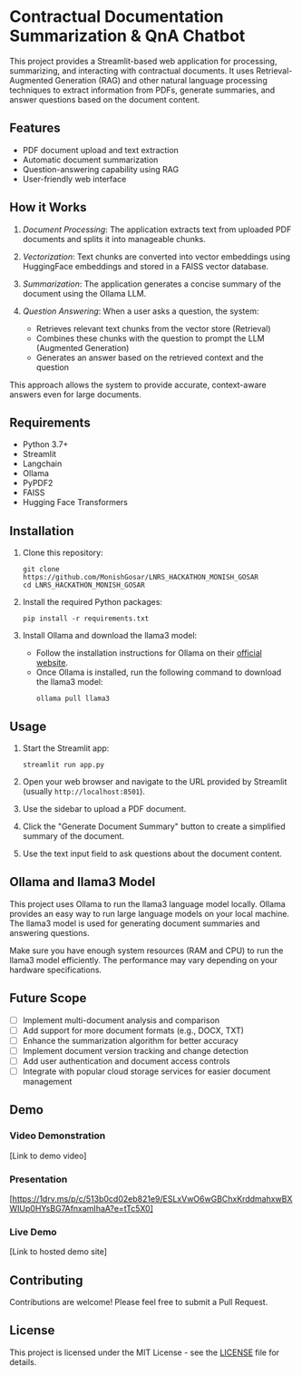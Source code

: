 # Contractual Documentation Summarization & QnA Chatbot

This project provides a Streamlit-based web application for processing, summarizing, and interacting with contractual documents. It uses Retrieval-Augmented Generation (RAG) and other natural language processing techniques to extract information from PDFs, generate summaries, and answer questions based on the document content.

## Features

- PDF document upload and text extraction
- Automatic document summarization
- Question-answering capability using RAG
- User-friendly web interface

## How it Works

1. *Document Processing*: The application extracts text from uploaded PDF documents and splits it into manageable chunks.

2. *Vectorization*: Text chunks are converted into vector embeddings using HuggingFace embeddings and stored in a FAISS vector database.

3. *Summarization*: The application generates a concise summary of the document using the Ollama LLM.

4. *Question Answering*: When a user asks a question, the system:
   - Retrieves relevant text chunks from the vector store (Retrieval)
   - Combines these chunks with the question to prompt the LLM (Augmented Generation)
   - Generates an answer based on the retrieved context and the question

This approach allows the system to provide accurate, context-aware answers even for large documents.


## Requirements

- Python 3.7+
- Streamlit
- Langchain
- Ollama
- PyPDF2
- FAISS
- Hugging Face Transformers

## Installation

1. Clone this repository:
   ```
   git clone https://github.com/MonishGosar/LNRS_HACKATHON_MONISH_GOSAR
   cd LNRS_HACKATHON_MONISH_GOSAR
   ```

2. Install the required Python packages:
   ```
   pip install -r requirements.txt
   ```

3. Install Ollama and download the llama3 model:
   - Follow the installation instructions for Ollama on their [official website](https://ollama.ai/).
   - Once Ollama is installed, run the following command to download the llama3 model:
     ```
     ollama pull llama3
     ```

## Usage

1. Start the Streamlit app:
   ```
   streamlit run app.py
   ```

2. Open your web browser and navigate to the URL provided by Streamlit (usually `http://localhost:8501`).

3. Use the sidebar to upload a PDF document.

4. Click the "Generate Document Summary" button to create a simplified summary of the document.

5. Use the text input field to ask questions about the document content.

## Ollama and llama3 Model

This project uses Ollama to run the llama3 language model locally. Ollama provides an easy way to run large language models on your local machine. The llama3 model is used for generating document summaries and answering questions.

Make sure you have enough system resources (RAM and CPU) to run the llama3 model efficiently. The performance may vary depending on your hardware specifications.

## Future Scope

- [ ] Implement multi-document analysis and comparison
- [ ] Add support for more document formats (e.g., DOCX, TXT)
- [ ] Enhance the summarization algorithm for better accuracy
- [ ] Implement document version tracking and change detection
- [ ] Add user authentication and document access controls
- [ ] Integrate with popular cloud storage services for easier document management

## Demo

### Video Demonstration
[Link to demo video]

### Presentation
[https://1drv.ms/p/c/513b0cd02eb821e9/ESLxVwO6wGBChxKrddmahxwBXWIUp0HYsBG7AfnxamIhaA?e=tTc5X0]

### Live Demo
[Link to hosted demo site]

## Contributing
Contributions are welcome! Please feel free to submit a Pull Request.

## License
This project is licensed under the MIT License - see the [LICENSE](LICENSE) file for details.

